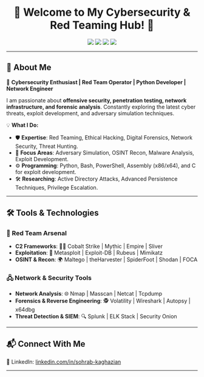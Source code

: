 <h1 align="center">🔐 Welcome to My Cybersecurity & Red Teaming Hub! 👾</h1>  

<p align="center">
  <img src="https://img.shields.io/badge/🔴-Red Teaming-red?style=for-the-badge" />
  <img src="https://img.shields.io/badge/💻-Offensive Security-blue?style=for-the-badge" />
  <img src="https://img.shields.io/badge/🖧-Network Security-orange?style=for-the-badge" />
  <img src="https://img.shields.io/badge/⚡-Ethical Hacking-purple?style=for-the-badge" />
</p>

---

## **🚀 About Me**  
👋 **Cybersecurity Enthusiast | Red Team Operator | Python Developer | Network Engineer**  

I am passionate about **offensive security, penetration testing, network infrastructure, and forensic analysis**. Constantly exploring the latest cyber threats, exploit development, and adversary simulation techniques.  

💡 **What I Do:**  
- 🛡 **Expertise**: Red Teaming, Ethical Hacking, Digital Forensics, Network Security, Threat Hunting.  
- 🎯 **Focus Areas**: Adversary Simulation, OSINT Recon, Malware Analysis, Exploit Development.  
- ⚙ **Programming**: Python, Bash, PowerShell, Assembly (x86/x64), and C for exploit development.  
- 🛠 **Researching**: Active Directory Attacks, Advanced Persistence Techniques, Privilege Escalation.  

---

## **🛠 Tools & Technologies**  

### **🔴 Red Team Arsenal**  
- **C2 Frameworks**: 🏴‍☠️ Cobalt Strike | Mythic | Empire | Sliver  
- **Exploitation**: 🦠 Metasploit | Exploit-DB | Rubeus | Mimikatz  
- **OSINT & Recon**: 🌍 Maltego | theHarvester | SpiderFoot | Shodan | FOCA  

### **🖧 Network & Security Tools**  
- **Network Analysis**: 🌐 Nmap | Masscan | Netcat | Tcpdump  
- **Forensics & Reverse Engineering**: 🕵️ Volatility | Wireshark | Autopsy | x64dbg  
- **Threat Detection & SIEM**: 🔍 Splunk | ELK Stack | Security Onion  

---

## **📬 Connect With Me**  

💼 LinkedIn: [linkedin.com/in/sohrab-kaghazian](https://linkedin.com/in/sohrab-kaghazian)  

---
